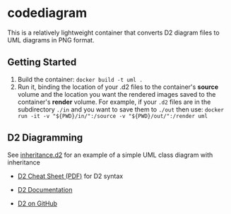 # codediagram

This is a relatively lightweight container that converts D2 diagram files to UML diagrams in PNG format.

## Getting Started

1. Build the container: `docker build -t uml .`
2. Run it, binding the location of your .d2 files to the container's **source** volume and the location you want the rendered images saved to the container's **render** volume. For example, if your `.d2` files are in the subdirectory `./in` and you want to save them to `./out` then use: ```docker run -it -v "${PWD}/in/":/source -v "${PWD}/out/":/render uml```

## D2 Diagramming

See [inheritance.d2](inheritance.d2) for an example of a simple UML class diagram with inheritance

* [D2 Cheat Sheet (PDF)](https://github.com/terrastruct/d2/blob/master/docs/assets/cheat_sheet.pdf) for D2 syntax

* [D2 Documentation](https://d2lang.com/tour/intro/)

* [D2 on GitHub](https://github.com/terrastruct/d2)